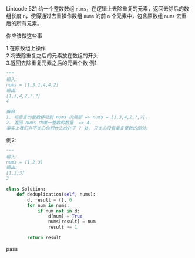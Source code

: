 Lintcode 521
给一个整数数组 `nums`，在逻辑上去除重复的元素，返回去除后的数组长度 `n`，使得通过去重操作数组 `nums` 的前 `n` 个元素中，包含原数组 `nums` 去重后的所有元素。

你应该做这些事

1.在原数组上操作  
2.将去除重复之后的元素放在数组的开头  
3.返回去除重复元素之后的元素个数
例1:
```python
"""
输入:
nums = [1,3,1,4,4,2]
输出:
[1,3,4,2,?,?]
4

解释:
1. 将重复的整数移动到 nums 的尾部 => nums = [1,3,4,2,?,?].
2. 返回 nums 中唯一整数的数量  => 4.
事实上我们并不关心你把什么放在了 ? 处, 只关心没有重复整数的部分.
```
例2:
```python
"""
输入:
nums = [1,2,3]
输出:
[1,2,3]
3
```


```python
class Solution:
    def deduplication(self, nums):
        d, result = {}, 0
        for num in nums:
            if num not in d:
                d[num] = True
                nums[result] = num
                result += 1

        return result
```
pass